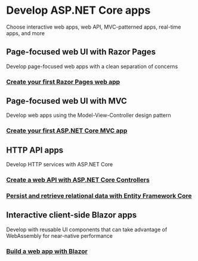 # Develop ASP.NET Core apps

Choose interactive web apps, web API, MVC-patterned apps, real-time apps, and more

## Page-focused web UI with Razor Pages

Develop page-focused web apps with a clean separation of concerns

### [Create your first Razor Pages web app](https://github.com/Jocoboy/ASP.NET-Core-Tutorials/tree/master/Razor-Pages-web-app)

## Page-focused web UI with MVC

Develop web apps using the Model-View-Controller design pattern

### [Create your first ASP.NET Core MVC app](https://github.com/Jocoboy/ASP.NET-Core-Tutorials/tree/master/MVC-web-app)

## HTTP API apps

Develop HTTP services with ASP.NET Core

### [Create a web API with ASP.NET Core Controllers](https://github.com/Jocoboy/ASP.NET-Core-Tutorials/tree/master/Create-a-web-API)

### [Persist and retrieve relational data with Entity Framework Core](https://github.com/Jocoboy/ASP.NET-Core-Tutorials/tree/master/Persist-data-with-EFCore)

## Interactive client-side Blazor apps

Develop with reusable UI components that can take advantage of WebAssembly for near-native performance

### [Build a web app with Blazor](https://github.com/Jocoboy/ASP.NET-Core-Tutorials/tree/master/Blazor-web-app)

